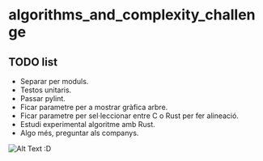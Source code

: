 # algorithms_and_complexity_challenge

## TODO list
* Separar per moduls.
* Testos unitaris.
* Passar pylint.
* Ficar parametre per a mostrar gràfica arbre.
* Ficar parametre per sel·leccionar entre C o Rust per fer alineació.
* Estudi experimental algoritme amb Rust.
* Algo més, preguntar als companys.

![Alt Text](https://media1.tenor.com/images/4dd3a92ad3ca25549adb7030ea274157/tenor.gif)
:D

